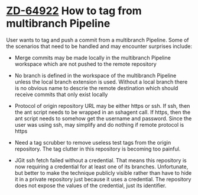 # [ZD-64922](https://cloudbees.zendesk.com/agent/tickets/64922) How to tag from multibranch Pipeline

User wants to tag and push a commit from a multibranch Pipeline.  Some
of the scenarios that need to be handled and may encounter surprises
include:

* Merge commits may be made locally in the multibranch Pipeline
  workspace which are not pushed to the remote repository

* No branch is defined in the workspace of the multibranch Pipeline
  unless the local branch extension is used.  Without a local branch
  there is no obvious name to descrie the remote destination which
  should receive commits that only exist locally

* Protocol of origin repository URL may be either https or ssh.  If
  ssh, then the ant script needs to be wrapped in an sshagent call.
  If https, then the ant script needs to somehow get the username and
  password.  Since the user was using ssh, may simplify and do nothing
  if remote protocol is https

* Need a tag scrubber to remove useless test tags from the origin
  repository.  The tag clutter in this repository is becoming too
  painful.

* JGit ssh fetch failed without a credential.  That means this
  repository is now requiring a credential for at least one of its
  branches.  Unfortunate, but better to make the technique publicly
  visible rather than have to hide it in a private repository just
  because it uses a credential.  The repository does not expose the
  values of the credential, just its identifier.